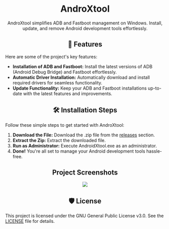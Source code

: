 <h1 align="center" id="title">AndroXtool</h1>

<p align="center" id="description">AndroXtool simplifies ADB and Fastboot management on Windows. Install, update, and remove Android development tools effortlessly.</p>

<h2 align="center">🧐 Features</h2>

Here are some of the project's key features:

* **Installation of ADB and Fastboot:** Install the latest versions of ADB (Android Debug Bridge) and Fastboot effortlessly.
* **Automatic Driver Installation:** Automatically download and install required drivers for seamless functionality.
* **Update Functionality:** Keep your ADB and Fastboot installations up-to-date with the latest features and improvements.

<h2 align="center">🛠️ Installation Steps</h2>

Follow these simple steps to get started with AndroXtool:

1. **Download the File:** Download the .zip file from the [releases](https://github.com/AneevSaju/AndroXtool/releases) section.
2. **Extract the Zip:** Extract the downloaded file.
3. **Run as Administrator:** Execute AndroidXtool.exe as an administrator.
4. **Done!** You're all set to manage your Android development tools hassle-free.

<h2 align="center">Project Screenshots</h2>

<p align="center">
  <img src="https://i.postimg.cc/Pfmpq3Pw/Screenshot-2024-04-22-162626.png">
</p>

<h2 align="center">🛡️ License</h2>

This project is licensed under the GNU General Public License v3.0. See the [LICENSE](https://github.com/AneevSaju/AndroXtool/blob/main/LICENSE) file for details.
